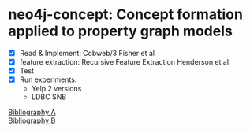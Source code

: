 # neo4j-concept: Concept formation applied to property graph models
- [x] Read & Implement: Cobweb/3 Fisher et al
- [x] feature extraction: Recursive Feature Extraction Henderson et al 
- [x] Test
- [x] Run experiments:
    - Yelp 2 versions
    - LDBC SNB


[Bibliography A](https://www.cs.cmu.edu/afs/cs/project/jair/pub/volume4/fisher96a-html/node22.html)  
[Bibliography B](https://web.archive.org/web/20110409095215/http://www.lsi.upc.es/~talavera/conceptual-clustering.html)
